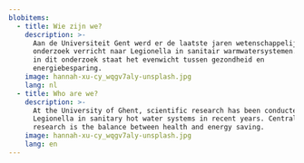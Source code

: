 ```yaml
---
blobitems:
  - title: Wie zijn we?
    description: >-
      Aan de Universiteit Gent werd er de laatste jaren wetenschappelijk
      onderzoek verricht naar Legionella in sanitair warmwatersystemen. Centraal
      in dit onderzoek staat het evenwicht tussen gezondheid en
      energiebesparing.
    image: hannah-xu-cy_wqgv7aly-unsplash.jpg
    lang: nl
  - title: Who are we?
    description: >-
      At the University of Ghent, scientific research has been conducted on
      Legionella in sanitary hot water systems in recent years. Central in this
      research is the balance between health and energy saving.
    image: hannah-xu-cy_wqgv7aly-unsplash.jpg
    lang: en
---
```

